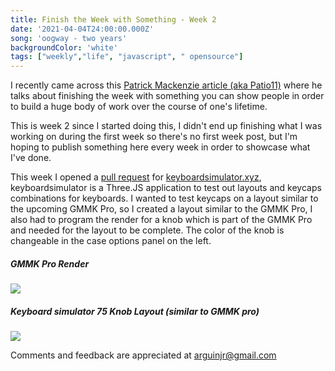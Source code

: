 ```yaml
---
title: Finish the Week with Something - Week 2
date: '2021-04-04T24:00:00.000Z'
song: 'oogway - two years'
backgroundColor: 'white'
tags: ["weekly","life", "javascript", " opensource"]
---
```

I recently came across this 
[Patrick Mackenzie article (aka Patio11)](https://training.kalzumeus.com/newsletters/archive/do-not-end-the-week-with-nothing) 
where he talks about finishing the week with something you can show people in 
order to build a huge body of work over the course of one's lifetime.

This is week 2 since I started doing this, I didn't end up finishing what I was working on during the first week so 
there's no first week post, but I'm hoping to publish something here every week in order to showcase what I've done.

This week I opened a [pull request](https://github.com/crsnbrt/keysim/pull/51) for [keyboardsimulator.xyz](https://keyboardsimulator.xyz/),
keyboardsimulator is a Three.JS application to test out layouts and keycaps combinations for keyboards.
 I wanted to test keycaps on a layout similar to the upcoming GMMK Pro,
  so I created a layout similar to the GMMK Pro, I also had to program the render for a knob which is part of the 
  GMMK Pro and needed for the layout to be complete. The color of the knob is changeable in the case options panel on the left.

##### GMMK Pro Render
![](./black_2_1000x.png)
##### Keyboard simulator 75 Knob Layout (similar to GMMK pro)
![](./PRPreview.png)

Comments and feedback are appreciated at [arguinjr@gmail.com](mailto:arguinjr@gmail.com?subject=Extern%20Alias%20CSharp)
